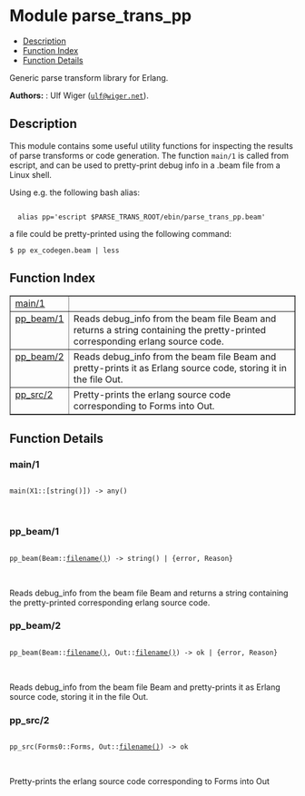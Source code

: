 

# Module parse_trans_pp #
* [Description](#description)
* [Function Index](#index)
* [Function Details](#functions)

Generic parse transform library for Erlang.

__Authors:__ : Ulf Wiger ([`ulf@wiger.net`](mailto:ulf@wiger.net)).

<a name="description"></a>

## Description ##

This module contains some useful utility functions for inspecting
the results of parse transforms or code generation.
The function `main/1` is called from escript, and can be used to
pretty-print debug info in a .beam file from a Linux shell.

Using e.g. the following bash alias:

```

  alias pp='escript $PARSE_TRANS_ROOT/ebin/parse_trans_pp.beam'
```

a file could be pretty-printed using the following command:

`$ pp ex_codegen.beam | less`<a name="index"></a>

## Function Index ##


<table width="100%" border="1" cellspacing="0" cellpadding="2" summary="function index"><tr><td valign="top"><a href="#main-1">main/1</a></td><td></td></tr><tr><td valign="top"><a href="#pp_beam-1">pp_beam/1</a></td><td>
Reads debug_info from the beam file Beam and returns a string containing
the pretty-printed corresponding erlang source code.</td></tr><tr><td valign="top"><a href="#pp_beam-2">pp_beam/2</a></td><td>
Reads debug_info from the beam file Beam and pretty-prints it as
Erlang source code, storing it in the file Out.</td></tr><tr><td valign="top"><a href="#pp_src-2">pp_src/2</a></td><td>Pretty-prints the erlang source code corresponding to Forms into Out.</td></tr></table>


<a name="functions"></a>

## Function Details ##

<a name="main-1"></a>

### main/1 ###

<pre><code>
main(X1::[string()]) -&gt; any()
</code></pre>
<br />

<a name="pp_beam-1"></a>

### pp_beam/1 ###

<pre><code>
pp_beam(Beam::<a href="#type-filename">filename()</a>) -&gt; string() | {error, Reason}
</code></pre>
<br />

Reads debug_info from the beam file Beam and returns a string containing
the pretty-printed corresponding erlang source code.

<a name="pp_beam-2"></a>

### pp_beam/2 ###

<pre><code>
pp_beam(Beam::<a href="#type-filename">filename()</a>, Out::<a href="#type-filename">filename()</a>) -&gt; ok | {error, Reason}
</code></pre>
<br />

Reads debug_info from the beam file Beam and pretty-prints it as
Erlang source code, storing it in the file Out.

<a name="pp_src-2"></a>

### pp_src/2 ###

<pre><code>
pp_src(Forms0::Forms, Out::<a href="#type-filename">filename()</a>) -&gt; ok
</code></pre>
<br />

Pretty-prints the erlang source code corresponding to Forms into Out

